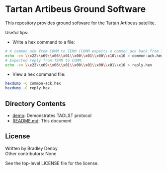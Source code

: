 # Tartan Artibeus Ground Software

This repository provides ground software for the Tartan Artibeus satellite.

Useful tips:
* Write a hex command to a file:
```bash
# A common_ack from COMM to TERM (COMM expects a common_ack back from TERM):
echo -en \\x22\\x69\\x06\\x01\\x00\\x01\\x00\\x10\\x10 > common-ack.hex
# Expected reply from TERM to COMM:
echo -en \\x22\\x69\\x06\\x01\\x00\\x01\\x00\\x01\\x10 > reply.hex
```
* View a hex command file:
```bash
hexdump -C common-ack.hex
hexdump -C reply.hex
```

## Directory Contents

* [demo](demo/README.md): Demonstrates TAOLST protocol
* [README.md](README.md): This document

## License

Written by Bradley Denby  
Other contributors: None

See the top-level LICENSE file for the license.
